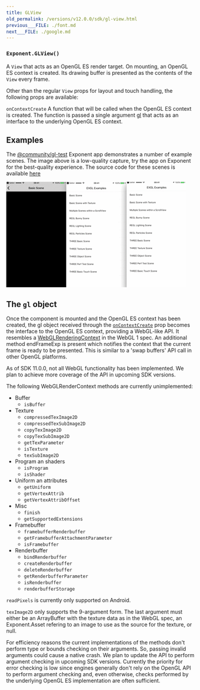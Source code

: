 ```yaml
---
title: GLView
old_permalink: /versions/v12.0.0/sdk/gl-view.html
previous___FILE: ./font.md
next___FILE: ./google.md
---
```


### `Exponent.GLView()`

A `View` that acts as an OpenGL ES render target. On mounting, an OpenGL ES context is created. Its drawing buffer is presented as the contents of the `View` every frame.

Other than the regular `View` props for layout and touch handling, the following props are available:

 `onContextCreate`
A function that will be called when the OpenGL ES context is created. The function is passed a single argument [gl](#gl-object) that acts as an interface to the underlying OpenGL ES context.

## Examples

The [@community/gl-test](https://getexponent.com/@community/gl-test) Exponent app demonstrates a number of example scenes. The image above is a low-quality capture, try the app on Exponent for the best-quality experience. The source code for these scenes is available [here](https://github.com/exponent/gl-test/tree/master/Scenes)

![](./gl-test.gif)

## The `gl` object

Once the component is mounted and the OpenGL ES context has been created, the gl object received through the [`onContextCreate`](#Exponent.GLView.onContextCreate "Exponent.GLView.onContextCreate") prop becomes the interface to the OpenGL ES context, providing a WebGL-like API. It resembles a [WebGLRenderingContext](https://www.khronos.org/registry/webgl/specs/latest/1.0/#5.14) in the WebGL 1 spec. An additional method endFrameExp is present which notifies the context that the current frame is ready to be presented. This is similar to a 'swap buffers' API call in other OpenGL platforms.

As of SDK 11.0.0, not all WebGL functionality has been implemented. We plan to achieve more coverage of the API in upcoming SDK versions.

The following WebGLRenderContext methods are currently unimplemented:

-   Buffer
    -   `isBuffer`
-   Texture
    -   `compressedTexImage2D`
    -   `compressedTexSubImage2D`
    -   `copyTexImage2D`
    -   `copyTexSubImage2D`
    -   `getTexParameter`
    -   `isTexture`
    -   `texSubImage2D`
-   Program an shaders
    -   `isProgram`
    -   `isShader`
-   Uniform an attributes
    -   `getUniform`
    -   `getVertexAttrib`
    -   `getVertexAttribOffset`
-   Misc
    -   `finish`
    -   `getSupportedExtensions`
-   Framebuffer
    -   `framebufferRenderbuffer`
    -   `getFramebufferAttachmentParameter`
    -   `isFramebuffer`
-   Renderbuffer
    -   `bindRenderbuffer`
    -   `createRenderbuffer`
    -   `deleteRenderbuffer`
    -   `getRenderbufferParameter`
    -   `isRenderbuffer`
    -   `renderbufferStorage`

`readPixels` is currently only supported on Android.

`texImage2D` only supports the 9-argument form. The last argument must either be an ArrayBuffer with the texture data as in the WebGL spec, an Exponent.Asset refering to an image to use as the source for the texture, or null.

For efficiency reasons the current implementations of the methods don't perform type or bounds checking on their arguments. So, passing invalid arguments could cause a native crash. We plan to update the API to perform argument checking in upcoming SDK versions. Currently the priority for error checking is low since engines generally don't rely on the OpenGL API to perform argument checking and, even otherwise, checks performed by the underlying OpenGL ES implementation are often sufficient.
